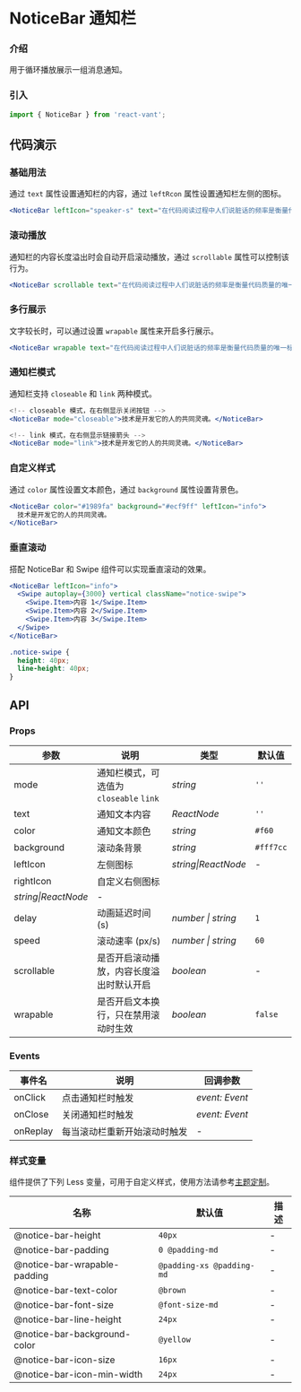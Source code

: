 # NoticeBar 通知栏

### 介绍

用于循环播放展示一组消息通知。

### 引入

```js
import { NoticeBar } from 'react-vant';
```

## 代码演示

### 基础用法

通过 `text` 属性设置通知栏的内容，通过 `leftRcon` 属性设置通知栏左侧的图标。

```jsx
<NoticeBar leftIcon="speaker-s" text="在代码阅读过程中人们说脏话的频率是衡量代码质量的唯一标准。" />
```

### 滚动播放

通知栏的内容长度溢出时会自动开启滚动播放，通过 `scrollable` 属性可以控制该行为。

```jsx
<NoticeBar scrollable text="在代码阅读过程中人们说脏话的频率是衡量代码质量的唯一标准。" />
```

### 多行展示

文字较长时，可以通过设置 `wrapable` 属性来开启多行展示。

```jsx
<NoticeBar wrapable text="在代码阅读过程中人们说脏话的频率是衡量代码质量的唯一标准。" />
```

### 通知栏模式

通知栏支持 `closeable` 和 `link` 两种模式。

```jsx
<!-- closeable 模式，在右侧显示关闭按钮 -->
<NoticeBar mode="closeable">技术是开发它的人的共同灵魂。</NoticeBar>

<!-- link 模式，在右侧显示链接箭头 -->
<NoticeBar mode="link">技术是开发它的人的共同灵魂。</NoticeBar>
```

### 自定义样式

通过 `color` 属性设置文本颜色，通过 `background` 属性设置背景色。

```jsx
<NoticeBar color="#1989fa" background="#ecf9ff" leftIcon="info">
  技术是开发它的人的共同灵魂。
</NoticeBar>
```

### 垂直滚动

搭配 NoticeBar 和 Swipe 组件可以实现垂直滚动的效果。

```jsx
<NoticeBar leftIcon="info">
  <Swipe autoplay={3000} vertical className="notice-swipe">
    <Swipe.Item>内容 1</Swipe.Item>
    <Swipe.Item>内容 2</Swipe.Item>
    <Swipe.Item>内容 3</Swipe.Item>
  </Swipe>
</NoticeBar>
```

```css
.notice-swipe {
  height: 40px;
  line-height: 40px;
}
```

## API

### Props

| 参数                | 说明                                     | 类型                | 默认值    |
| ------------------- | ---------------------------------------- | ------------------- | --------- |
| mode                | 通知栏模式，可选值为 `closeable` `link`  | _string_            | `''`      |
| text                | 通知文本内容                             | _ReactNode_         | `''`      |
| color               | 通知文本颜色                             | _string_            | `#f60`    |
| background          | 滚动条背景                               | _string_            | `#fff7cc` |
| leftIcon            | 左侧图标   | _string\|ReactNode_ | -         |
| rightIcon           | 自定义右侧图标                           |
| _string\|ReactNode_ | -                                        |
| delay               | 动画延迟时间 (s)                         | _number \| string_  | `1`       |
| speed               | 滚动速率 (px/s)                          | _number \| string_  | `60`      |
| scrollable          | 是否开启滚动播放，内容长度溢出时默认开启 | _boolean_           | -         |
| wrapable            | 是否开启文本换行，只在禁用滚动时生效     | _boolean_           | `false`   |

### Events

| 事件名 | 说明                         | 回调参数       |
| ------ | ---------------------------- | -------------- |
| onClick  | 点击通知栏时触发             | _event: Event_ |
| onClose  | 关闭通知栏时触发             | _event: Event_ |
| onReplay | 每当滚动栏重新开始滚动时触发 | -              |

### 样式变量

组件提供了下列 Less 变量，可用于自定义样式，使用方法请参考[主题定制](#/zh-CN/theme)。

| 名称                         | 默认值                    | 描述 |
| ---------------------------- | ------------------------- | ---- |
| @notice-bar-height           | `40px`                    | -    |
| @notice-bar-padding          | `0 @padding-md`           | -    |
| @notice-bar-wrapable-padding | `@padding-xs @padding-md` | -    |
| @notice-bar-text-color       | `@brown`                  | -    |
| @notice-bar-font-size        | `@font-size-md`           | -    |
| @notice-bar-line-height      | `24px`                    | -    |
| @notice-bar-background-color | `@yellow`                 | -    |
| @notice-bar-icon-size        | `16px`                    | -    |
| @notice-bar-icon-min-width   | `24px`                    | -    |
